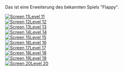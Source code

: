 Das ist eine Erweiterung des bekannten Spiels "Flappy".

[![Screen 11](Screenshots/Flappy11.png)Level 11](http://scratch.mit.edu/projects/65968620/#fullscreen)  
[![Screen 12](Screenshots/Flappy12.png)Level 12](http://scratch.mit.edu/projects/66198936/#fullscreen)  
[![Screen 13](Screenshots/Flappy13.png)Level 13](http://scratch.mit.edu/projects/68795246/#fullscreen)  
[![Screen 14](Screenshots/Flappy14.png)Level 14](http://scratch.mit.edu/projects/68906708/#fullscreen)  
[![Screen 15](Screenshots/Flappy15.png)Level 15](http://scratch.mit.edu/projects/69141370/#fullscreen)  
[![Screen 16](Screenshots/Flappy16.png)Level 16](http://scratch.mit.edu/projects/69408788/#fullscreen)  
[![Screen 17](Screenshots/Flappy17.png)Level 17](http://scratch.mit.edu/projects/69597190/#fullscreen)  
[![Screen 18](Screenshots/Flappy18.png)Level 18](http://scratch.mit.edu/projects/69839376/#fullscreen)  
[![Screen 19](Screenshots/Flappy19.png)Level 19](http://scratch.mit.edu/projects/69845416/#fullscreen)  
[![Screen 20](Screenshots/Flappy20.png)Level 20](http://scratch.mit.edu/projects/69847270/#fullscreen)  
